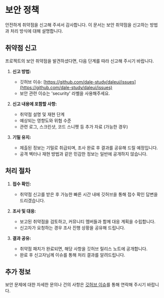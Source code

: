 # 보안 정책

안전하게 취약점을 신고해 주셔서 감사합니다. 이 문서는 보안 취약점을 신고하는 방법과 처리 방식에 대해 설명합니다.

## 취약점 신고

프로젝트의 보안 취약점을 발견하셨다면, 다음 단계를 따라 신고해 주시기 바랍니다.

1. **신고 방법:**

   - 깃허브 이슈: [https://github.com/dale-study/daleui/issues](https://github.com/dale-study/daleui/issues)
   - 보안 관련 이슈는 'security' 라벨을 사용해주세요.

2. **신고 내용에 포함할 사항:**

   - 취약점 설명 및 재현 단계
   - 예상되는 영향도와 위협 수준
   - 관련 로그, 스크린샷, 코드 스니펫 등 추가 자료 (가능한 경우)

3. **기밀 유지:**

   - 제출된 정보는 기밀로 취급되며, 조사 완료 후 결과를 공유해 드릴 예정입니다.
   - 공격 벡터나 재현 방법과 같은 민감한 정보는 일반에 공개하지 않습니다.

## 처리 절차

1. **접수 확인:**

   - 취약점 신고를 받은 후 가능한 빠른 시간 내에 깃허브을 통해 접수 확인 답변을 드리겠습니다.

2. **조사 및 대응:**

   - 보고된 취약점을 검토하고, 커뮤니티 멤버들과 함께 대응 계획을 수립합니다.
   - 신고자가 요청하는 경우 조사 진행 상황을 공유해 드립니다.

3. **결과 공유:**

   - 취약점 패치가 완료되면, 해당 사항을 깃허브 릴리스 노트에 공개합니다.
   - 완료 후 신고자님께 이슈를 통해 처리 결과를 알려드립니다.

## 추가 정보

보안 문제에 대한 자세한 문의나 건의 사항은 [깃허브 이슈](https://github.com/dale-study/daleui/issues)를 통해 연락해 주시기 바랍니다.
